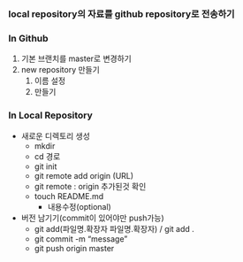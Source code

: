 ### local repository의 자료를 github repository로 전송하기

### In Github

1. 기본 브랜치를 master로 변경하기
2. new repository 만들기
    1. 이름 설정
    2. 만들기

### In Local Repository

- 새로운 디렉토리 생성
    - mkdir
    - cd 경로
    - git init
    - git remote add origin (URL)
    - git remote : origin 추가된것 확인
    - touch README.md
        - 내용수정(optional)
- 버전 남기기(commit이 있어야만 push가능)
    - git add(파일명.확장자 파일명.확장자) / git add .
    - git commit -m “message”
    - git push origin master